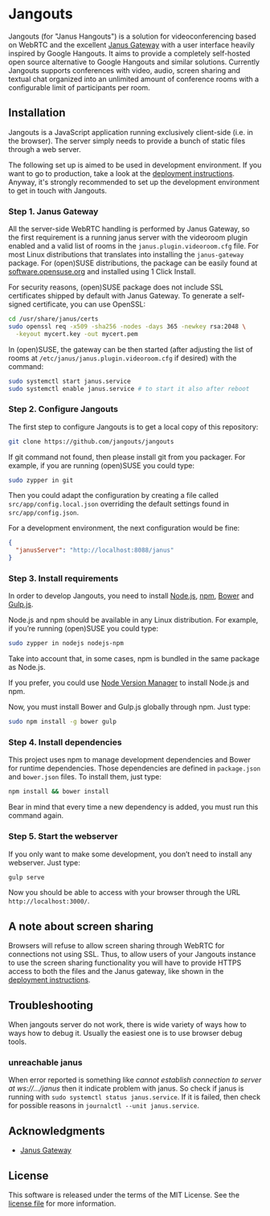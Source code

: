 # Jangouts

Jangouts (for "Janus Hangouts") is a solution for videoconferencing based
on WebRTC and the excellent [Janus Gateway](http://janus.conf.meetecho.com/)
with a user interface heavily inspired by Google Hangouts. It aims to provide
a completely self-hosted open source alternative to Google Hangouts and similar
solutions. Currently Jangouts supports conferences with video, audio, screen
sharing and textual chat organized into an unlimited amount of conference rooms
with a configurable limit of participants per room.

## Installation

Jangouts is a JavaScript application running exclusively client-side (i.e. in
the browser). The server simply needs to provide a bunch of static files
through a web server.

The following set up is aimed to be used in development environment. If you
want to go to production, take a look at the [deployment
instructions](DEPLOYMENT.md). Anyway, it's strongly recommended to set up the
development environment to get in touch with Jangouts.

### Step 1. Janus Gateway

All the server-side WebRTC handling is performed by Janus Gateway, so the first
requirement is a running janus server with the videoroom plugin enabled and a
valid list of rooms in the ```janus.plugin.videoroom.cfg``` file. For most Linux
distributions that translates into installing the ```janus-gateway``` package.
For (open)SUSE distributions, the package can be easily found at
[software.opensuse.org](https://software.opensuse.org/package/janus-gateway) and
installed using 1 Click Install.

For security reasons, (open)SUSE package does not include SSL certificates
shipped by default with Janus Gateway. To generate a self-signed certificate,
you can use OpenSSL:

```sh
cd /usr/share/janus/certs
sudo openssl req -x509 -sha256 -nodes -days 365 -newkey rsa:2048 \
  -keyout mycert.key -out mycert.pem
```

In (open)SUSE, the gateway can be then started (after adjusting the list of
rooms at ```/etc/janus/janus.plugin.videoroom.cfg``` if desired) with the
command:

```sh
sudo systemctl start janus.service
sudo systemctl enable janus.service # to start it also after reboot
```

### Step 2. Configure Jangouts

The first step to configure Jangouts is to get a local copy of this repository:

```sh
git clone https://github.com/jangouts/jangouts
```

If git command not found, then please install git from you packager. For example, if you
are running (open)SUSE you could type:
```sh
sudo zypper in git
```

Then you could adapt the configuration by creating a file called
`src/app/config.local.json` overriding the default settings found in
`src/app/config.json`.

For a development environment, the next configuration would be fine:

```json
{
  "janusServer": "http://localhost:8088/janus"
}
```

### Step 3. Install requirements

In order to develop Jangouts, you need to install [Node.js](http://nodejs.org),
 [npm](http://npmjs.com), [Bower](http://bower.io)
and [Gulp.js](http://gulpjs.com).

Node.js and npm should be available in any Linux distribution. For example, if you’re
running (open)SUSE you could type:

```sh
sudo zypper in nodejs nodejs-npm
```

Take into account that, in some cases, npm is bundled in the same package as Node.js.

If you prefer, you could use [Node Version
Manager](https://github.com/creationix/nvm) to install Node.js and npm.

Now, you must install Bower and Gulp.js globally through npm. Just type:

```sh
sudo npm install -g bower gulp
```

### Step 4. Install dependencies

This project uses npm to manage development dependencies and Bower for runtime dependencies.
Those dependencies are defined in `package.json` and `bower.json` files. To install them,
just type:

```sh
npm install && bower install
```

Bear in mind that every time a new dependency is added, you must run this command again.

### Step 5. Start the webserver

If you only want to make some development, you don’t need to install any
webserver. Just type:

```sh
gulp serve
```

Now you should be able to access with your browser through the URL
`http://localhost:3000/`.

## A note about screen sharing

Browsers will refuse to allow screen sharing through WebRTC for
connections not using SSL. Thus, to allow users of your Jangouts
instance to use the screen sharing functionality you will have to
provide HTTPS access to both the files and the Janus gateway, like shown
in the [deployment instructions](DEPLOYMENT.md).

## Troubleshooting

When jangouts server do not work, there is wide variety of ways how to ways how to debug it.
Usually the easiest one is to use browser debug tools.

### unreachable janus
When error reported is something like _cannot establish connection to server at ws://.../janus_
then it indicate problem with janus. So check if janus is running with
```sudo systemctl status janus.service```. If it is failed, then check for possible reasons in
```journalctl --unit janus.service```.

## Acknowledgments

* [Janus Gateway](http://janus.conf.meetecho.com/)

## License

This software is released under the terms of the MIT License. See the
[license file](LICENSE.txt) for more information.
